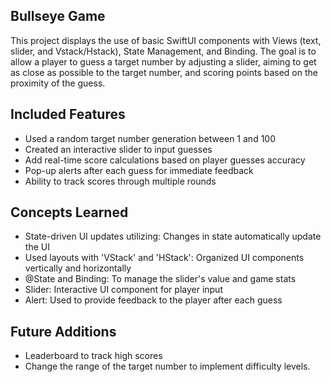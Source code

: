 ## Bullseye Game

This project displays the use of basic SwiftUI components with Views (text, slider, and Vstack/Hstack), State Management, and Binding. 
The goal is to allow a player to guess a target number by adjusting a slider, aiming to get as close as possible to the target number, 
and scoring points based on the proximity of the guess.

## Included Features
- Used a random target number generation between 1 and 100
- Created an interactive slider to input guesses
- Add real-time score calculations based on player guesses accuracy
- Pop-up alerts after each guess for immediate feedback
- Ability to track scores through multiple rounds

## Concepts Learned 
- State-driven UI updates utilizing: Changes in state automatically update the UI
- Used layouts with 'VStack' and 'HStack': Organized UI components vertically and horizontally
- @State and Binding: To manage the slider's value and game stats
- Slider: Interactive UI component for player input
- Alert: Used to provide feedback to the player after each guess

## Future Additions
- Leaderboard to track high scores
- Change the range of the target number to implement difficulty levels.
